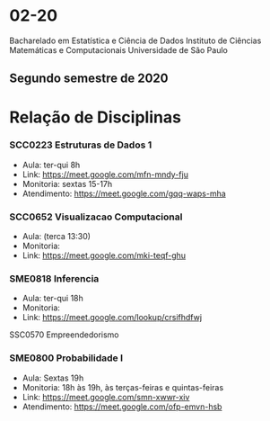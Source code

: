 # 02-20

Bacharelado em Estatística e Ciência de Dados
Instituto de Ciências Matemáticas e Computacionais
Universidade de São Paulo

## Segundo semestre de 2020

# Relação de Disciplinas

### SCC0223 Estruturas de Dados 1
- Aula: ter-qui 8h
- Link: https://meet.google.com/mfn-mndy-fju
- Monitoria: sextas 15-17h
- Atendimento: https://meet.google.com/gqq-waps-mha


### SCC0652 Visualizacao Computacional
- Aula: (terca 13:30)
- Monitoria:
- Link: https://meet.google.com/mki-teqf-ghu

### SME0818 Inferencia
- Aula: ter-qui 18h
- Monitoria:
- Link: https://meet.google.com/lookup/crsifhdfwj

SSC0570 Empreendedorismo

### SME0800 Probabilidade I
- Aula: Sextas 19h
- Monitoria: 18h às 19h, às terças-feiras e quintas-feiras
- Link: https://meet.google.com/smn-xwwr-xiv
- Atendimento: https://meet.google.com/ofp-emvn-hsb
  
